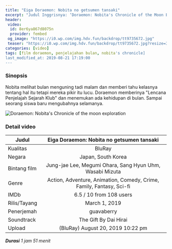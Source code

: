 ```yaml
---
title: "Eiga Doraemon: Nobita no getsumen tansaki"
excerpt: "Judul Inggrisnya: ‘Doraemon: Nobita's Chronicle of the Moon Exploration’"
header:
 video:
  id: 8er6ya867d8075n
  provider: fembed
 og_image: "https://i0.wp.com/img.hdv.fun/backdrop/tt9735672.jpg"
 teaser: "https://i0.wp.com/img.hdv.fun/backdrop/tt9735672.jpg?resize=360,280&ssl=1"
categories: [video]
tags: [film doraemon, penjelajahan bulan, nobita's chronicle]
last_modified_at: 2019-08-21 17:19:00
---
```

### Sinopsis

Nobita melihat bulan menguning tadi malam dan memberi tahu kelasnya tentang hal itu tetapi mereka pikir itu lucu. Doraemon memberinya "Lencana Penjelajah Sejarah Klub" dan menemukan ada kehidupan di bulan. Sampai seorang siswa baru mengubahnya selamanya.

![Doraemon: Nobita's Chronicle of the moon exploration](https://i0.wp.com/img.hdv.fun/backdrop/tt9735672.jpg?resize=640,360&ssl=1)

### Detail video

|Judul|Eiga Doraemon: Nobita no getsumen tansaki|
|---|:---:|
|Kualitas|BluRay|
|Negara|Japan, South Korea|
|Bintang film|Jung-jae Lee, Megumi Ohara, Sang Hyun Uhm, Wasabi Mizuta|
|Genre|Action, Adventure, Animation, Comedy, Crime, Family, Fantasy, Sci-fi|
|IMDb|6.5 / 10 from 108 users|
|Rilis/Tayang|March 1, 2019|
|Penerjemah|guavaberry|
|Soundtrack|The Gift By Dai Hirai|
|Upload|(BluRay) August 20, 2019 10:22 pm|

_**Durasi** 1 jam 51 menit_
